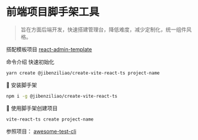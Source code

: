 # 前端项目脚手架工具

> 旨在方面后端开发，快速搭建管理台，降低难度，减少定制化，统一组件风格。

搭配模板项目 [react-admin-template](https://github.com/jibenziliao/react-admin-template)

命令介绍
快速初始化
```bash
yarn create @jibenziliao/create-vite-react-ts project-name
```

🍎 安装脚手架
```bash
npm i -g @jibenziliao/create-vite-react-ts
```

🍏 使用脚手架创建项目

```bash
vite-react-ts create project-name
```

参照项目： [awesome-test-cli](https://github.com/Walker-Leee/awesome-test-cli)